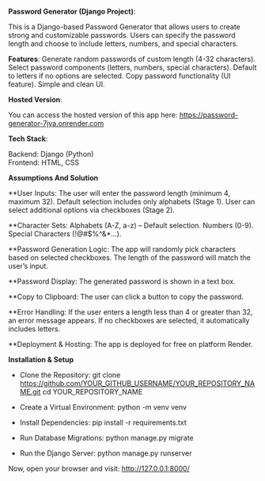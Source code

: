 **Password Generator (Django Project)**:

This is a Django-based Password Generator that allows users to create strong and customizable passwords. 
Users can specify the password length and choose to include letters, numbers, and special characters.

**Features**:
Generate random passwords of custom length (4-32 characters).
Select password components (letters, numbers, special characters).
Default to letters if no options are selected.
Copy password functionality (UI feature).
Simple and clean UI.

**Hosted Version**:

You can access the hosted version of this app here: https://password-generator-7jya.onrender.com

**Tech Stack**:

Backend: Django (Python)    
Frontend: HTML, CSS

**Assumptions And Solution**

**User Inputs:
The user will enter the password length (minimum 4, maximum 32).
Default selection includes only alphabets (Stage 1).
User can select additional options via checkboxes (Stage 2).

**Character Sets:
Alphabets (A-Z, a-z) – Default selection.
Numbers (0-9). 
Special Characters (!@#$%^&*...).

**Password Generation Logic:
The app will randomly pick characters based on selected checkboxes.
The length of the password will match the user’s input.

**Password Display: 
The generated password is shown in a text box.

**Copy to Clipboard: 
The user can click a button to copy the password.

**Error Handling:
If the user enters a length less than 4 or greater than 32, an error message appears.
If no checkboxes are selected, it automatically includes letters.

**Deployment & Hosting:
The app is deployed for free on platform Render.


**Installation & Setup**

*  Clone the Repository:
git clone https://github.com/YOUR_GITHUB_USERNAME/YOUR_REPOSITORY_NAME.git
cd YOUR_REPOSITORY_NAME

*  Create a Virtual Environment:
python -m venv venv

*  Install Dependencies:
pip install -r requirements.txt

*  Run Database Migrations:
python manage.py migrate

*  Run the Django Server:
python manage.py runserver

Now, open your browser and visit:
http://127.0.0.1:8000/

